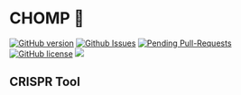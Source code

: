 # CHOMP 🐊

[![GitHub version](https://badge.fury.io/gh/bretonics%2FCHOMP.svg)](http://badge.fury.io/gh/bretonics%2FCHOMP)
[![Github Issues](http://githubbadges.herokuapp.com/bretonics/CHOMP/issues)](https://github.com/bretonics/CHOMP/issues)
[![Pending Pull-Requests](http://githubbadges.herokuapp.com/bretonics/CHOMP/pulls)](https://github.com/bretonics/CHOMP/pulls)
[![GitHub license](https://img.shields.io/badge/License-MIT-red.svg)](https://bretonics.mit-license.org/)
![](https://reposs.herokuapp.com/?path=bretonics/CHOMP&color=lightgrey)


CRISPR Tool
---
